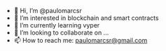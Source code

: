 - 👋 Hi, I’m @paulomarcsr
- 👀 I’m interested in blockchain and smart contracts
- 🌱 I’m currently learning vyper
- 💞️ I’m looking to collaborate on ...
- 📫 How to reach me: paulomarcsr@gmail.com

<!---
paulomarcsr/paulomarcsr is a ✨ special ✨ repository because its `README.md` (this file) appears on your GitHub profile.
You can click the Preview link to take a look at your changes.
--->

